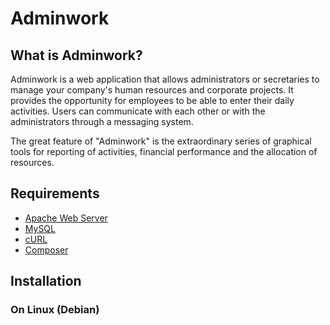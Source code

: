 Adminwork
=========

## What is Adminwork?

Adminwork is a web application that allows administrators or secretaries to manage your company's human resources and corporate projects.
It provides the opportunity for employees to be able to enter their daily activities. 
Users can communicate with each other or with the administrators through a messaging system.

The great feature of "Adminwork" is the extraordinary series of graphical tools for reporting of activities, financial performance and the allocation of resources.

## Requirements

 - [Apache Web Server](http://httpd.apache.org/ "Apache")
 - [MySQL](http://www.mysql.it/ "MySQL")
 - [cURL](http://curl.haxx.se/ "cURL")
 - [Composer](https://getcomposer.org/ "Composer")

## Installation

### On Linux (Debian)
